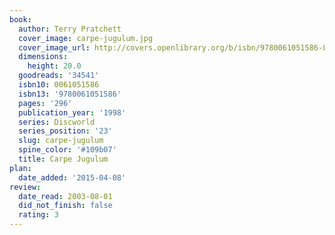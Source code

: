 ```yaml
---
book:
  author: Terry Pratchett
  cover_image: carpe-jugulum.jpg
  cover_image_url: http://covers.openlibrary.org/b/isbn/9780061051586-L.jpg
  dimensions:
    height: 20.0
  goodreads: '34541'
  isbn10: 0061051586
  isbn13: '9780061051586'
  pages: '296'
  publication_year: '1998'
  series: Discworld
  series_position: '23'
  slug: carpe-jugulum
  spine_color: '#109b07'
  title: Carpe Jugulum
plan:
  date_added: '2015-04-08'
review:
  date_read: 2003-08-01
  did_not_finish: false
  rating: 3
---
```

